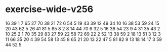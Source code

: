 # exercise-wide-v256
16
39
1
7
65
27
70
38
21
72
6
54
5
19
43
39
12
49
34
10
16
38
53
59
24
15
20
43
62
5
26
41
81
5
85
8
2
8
14
44
70
6
32
5
16
38
54
23
9
4
31
35
43
2
10
25
2
1
70
35
29
83
27
59
22
58
72
69
22
2
52
13
38
59
2
18
13
51
3
12
3
11
66
35
20
4
39
54
58
13
45
8
65
21
20
13
22
47
5
81
82
9
13
18
14
17
3
59
44
52
5
